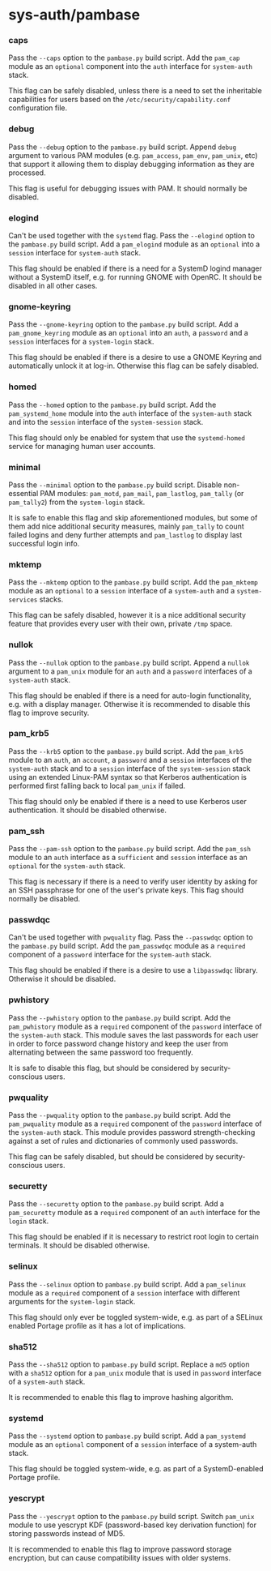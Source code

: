# sys-auth/pambase

### caps
Pass the `--caps` option to the `pambase.py` build script. Add the `pam_cap` module as an `optional` component into the `auth` interface for `system-auth` stack.

This flag can be safely disabled, unless there is a need to set the inheritable capabilities for users based on the `/etc/security/capability.conf` configuration file.

### debug
Pass the `--debug` option to the `pambase.py` build script. Append `debug` argument to various PAM modules (e.g. `pam_access`, `pam_env`, `pam_unix`, etc) that support it allowing them to display debugging information as they are processed.

This flag is useful for debugging issues with PAM. It should normally be disabled.

### elogind
Can't be used together with the `systemd` flag. Pass the `--elogind` option to the `pambase.py` build script. Add a `pam_elogind` module as an `optional` into a `session` interface for `system-auth` stack.

This flag should be enabled if there is a need for a SystemD logind manager without a SystemD itself, e.g. for running GNOME with OpenRC. It should be disabled in all other cases.

### gnome-keyring
Pass the `--gnome-keyring` option to the `pambase.py` build script. Add a `pam_gnome_keyring` module as an `optional` into an `auth`, a `password` and a `session` interfaces for a `system-login` stack.

This flag should be enabled if there is a desire to use a GNOME Keyring and automatically unlock it at log-in. Otherwise this flag can be safely disabled.

### homed
Pass the `--homed` option to the `pambase.py` build script. Add the `pam_systemd_home` module into the `auth` interface of the `system-auth` stack and into the `session` interface of the `system-session` stack.

This flag should only be enabled for system that use the `systemd-homed` service for managing human user accounts.

### minimal
Pass the `--minimal` option to the `pambase.py` build script. Disable non-essential PAM modules: `pam_motd`, `pam_mail`, `pam_lastlog`, `pam_tally` (or `pam_tally2`) from the `system-login` stack.

It is safe to enable this flag and skip aforementioned modules, but some of them add nice additional security measures, mainly `pam_tally` to count failed logins and deny further attempts and `pam_lastlog` to display last successful login info.

### mktemp
Pass the `--mktemp` option to the `pambase.py` build script. Add the `pam_mktemp` module as an `optional` to a `session` interface of a `system-auth` and a `system-services` stacks.

This flag can be safely disabled, however it is a nice additional security feature that provides every user with their own, private `/tmp` space.

### nullok
Pass the `--nullok` option to the `pambase.py` build script. Append a `nullok` argument to a `pam_unix` module for an `auth` and a `password` interfaces of a `system-auth` stack.

This flag should be enabled if there is a need for auto-login functionality, e.g. with a display manager. Otherwise it is recommended to disable this flag to improve security.

### pam_krb5
Pass the `--krb5` option to the `pambase.py` build script. Add the `pam_krb5` module to an `auth`, an `account`, a `password` and a `session` interfaces of the `system-auth` stack and to a `session` interface of the `system-session` stack using an extended Linux-PAM syntax so that Kerberos authentication is performed first falling back to local `pam_unix` if failed.

This flag should only be enabled if there is a need to use Kerberos user authentication. It should be disabled otherwise.

### pam_ssh
Pass the `--pam-ssh` option to the `pambase.py` build script. Add the `pam_ssh` module to an `auth` interface as a `sufficient` and `session` interface as an `optional` for the `system-auth` stack.

This flag is necessary if there is a need to verify user identity by asking for an SSH passphrase for one of the user's private keys. This flag should normally be disabled.

### passwdqc
Can't be used together with `pwquality` flag. Pass the `--passwdqc` option to the `pambase.py` build script. Add the `pam_passwdqc` module as a `required` component of a `password` interface for the `system-auth` stack.

This flag should be enabled if there is a desire to use a `libpasswdqc` library. Otherwise it should be disabled.

### pwhistory
Pass the `--pwhistory` option to the `pambase.py` build script. Add the `pam_pwhistory` module as a `required` component of the `password` interface of the `system-auth` stack. This module saves the last passwords for each user in order to force password change history and keep the user from alternating between the same password too frequently.

It is safe to disable this flag, but should be considered by security-conscious users.

### pwquality
Pass the `--pwquality` option to the `pambase.py` build script. Add the `pam_pwquality` module as a `required` component of the `password` interface of the `system-auth` stack. This module provides password strength-checking against a set of rules and dictionaries of commonly used passwords.

This flag can be safely disabled, but should be considered by security-conscious users.

### securetty
Pass the `--securetty` option to the `pambase.py` build script. Add a `pam_securetty` module as a `required` component of an `auth` interface for the `login` stack.

This flag should be enabled if it is necessary to restrict root login to certain terminals. It should be disabled otherwise.

### selinux
Pass the `--selinux` option to `pambase.py` build script. Add a `pam_selinux` module as a `required` component of a `session` interface with different arguments for the `system-login` stack.

This flag should only ever be toggled system-wide, e.g. as part of a SELinux enabled Portage profile as it has a lot of implications.

### sha512
Pass the `--sha512` option to `pambase.py` build script. Replace a `md5` option with a `sha512` option for a `pam_unix` module that is used in `password` interface of a `system-auth` stack.

It is recommended to enable this flag to improve hashing algorithm.

### systemd
Pass the `--systemd` option to `pambase.py` build script. Add a `pam_systemd` module as an `optional` component of a `session` interface of a system-auth stack.

This flag should be toggled system-wide, e.g. as part of a SystemD-enabled Portage profile.

### yescrypt
Pass the `--yescrypt` option to the `pambase.py` build script. Switch `pam_unix` module to use yescrypt KDF (password-based key derivation function) for storing passwords instead of MD5.

It is recommended to enable this flag to improve password storage encryption, but can cause compatibility issues with older systems.

